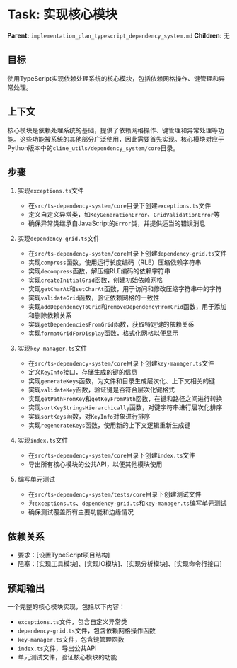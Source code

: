 # Task: 实现核心模块
   **Parent:** `implementation_plan_typescript_dependency_system.md`
   **Children:** 无

## 目标
使用TypeScript实现依赖处理系统的核心模块，包括依赖网格操作、键管理和异常处理。

## 上下文
核心模块是依赖处理系统的基础，提供了依赖网格操作、键管理和异常处理等功能。这些功能被系统的其他部分广泛使用，因此需要首先实现。核心模块对应于Python版本中的`cline_utils/dependency_system/core`目录。

## 步骤
1. 实现`exceptions.ts`文件
   - 在`src/ts-dependency-system/core`目录下创建`exceptions.ts`文件
   - 定义自定义异常类，如`KeyGenerationError`、`GridValidationError`等
   - 确保异常类继承自JavaScript的`Error`类，并提供适当的错误消息

2. 实现`dependency-grid.ts`文件
   - 在`src/ts-dependency-system/core`目录下创建`dependency-grid.ts`文件
   - 实现`compress`函数，使用运行长度编码（RLE）压缩依赖字符串
   - 实现`decompress`函数，解压缩RLE编码的依赖字符串
   - 实现`createInitialGrid`函数，创建初始依赖网格
   - 实现`getCharAt`和`setCharAt`函数，用于访问和修改压缩字符串中的字符
   - 实现`validateGrid`函数，验证依赖网格的一致性
   - 实现`addDependencyToGrid`和`removeDependencyFromGrid`函数，用于添加和删除依赖关系
   - 实现`getDependenciesFromGrid`函数，获取特定键的依赖关系
   - 实现`formatGridForDisplay`函数，格式化网格以便显示

3. 实现`key-manager.ts`文件
   - 在`src/ts-dependency-system/core`目录下创建`key-manager.ts`文件
   - 定义`KeyInfo`接口，存储生成的键的信息
   - 实现`generateKeys`函数，为文件和目录生成层次化、上下文相关的键
   - 实现`validateKey`函数，验证键是否符合层次化键格式
   - 实现`getPathFromKey`和`getKeyFromPath`函数，在键和路径之间进行转换
   - 实现`sortKeyStringsHierarchically`函数，对键字符串进行层次化排序
   - 实现`sortKeys`函数，对`KeyInfo`对象进行排序
   - 实现`regenerateKeys`函数，使用新的上下文逻辑重新生成键

4. 实现`index.ts`文件
   - 在`src/ts-dependency-system/core`目录下创建`index.ts`文件
   - 导出所有核心模块的公共API，以便其他模块使用

5. 编写单元测试
   - 在`src/ts-dependency-system/tests/core`目录下创建测试文件
   - 为`exceptions.ts`、`dependency-grid.ts`和`key-manager.ts`编写单元测试
   - 确保测试覆盖所有主要功能和边缘情况

## 依赖关系
- 要求：[设置TypeScript项目结构]
- 阻塞：[实现工具模块]、[实现IO模块]、[实现分析模块]、[实现命令行接口]

## 预期输出
一个完整的核心模块实现，包括以下内容：
- `exceptions.ts`文件，包含自定义异常类
- `dependency-grid.ts`文件，包含依赖网格操作函数
- `key-manager.ts`文件，包含键管理函数
- `index.ts`文件，导出公共API
- 单元测试文件，验证核心模块的功能